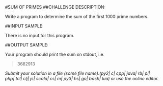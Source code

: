 #SUM OF PRIMES
##CHALLENGE DESCRIPTION:

Write a program to determine the sum of the first 1000 prime numbers.

##INPUT SAMPLE:

There is no input for this program.

##OUTPUT SAMPLE:

Your program should print the sum on stdout, i.e.

>3682913

*Submit your solution in a file (some file name).(py2| c| cpp| java| rb| pl| php| tcl| clj| js| scala| cs| m| py3| hs| go| bash| lua) or use the online editor.*